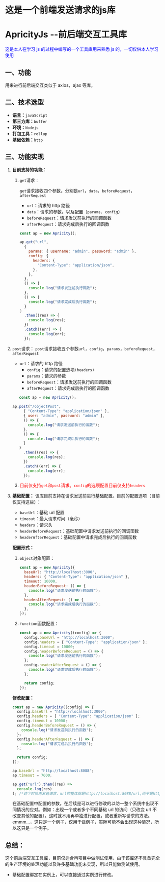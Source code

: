 这是一个前端发送请求的js库
=======
# ApricityJs --前后端交互工具库

<font color=blue>这是本人在学习 js 的过程中编写的一个工具库用来熟悉 js 的，一切仅供本人学习使用</font>

## 一、功能

用来进行前后端交互类似于 axios，ajax 等库。

## 二、技术选型

- **语言：**`javaScript`
- **第三方库：**`buffer`
- **环境：**`Nodejs`
- **打包工具：**`rollup`
- **基础依赖：**`http`

## 三、功能实现

1. **目前支持的功能：**

   1. `get`请求：

      `get`请求接收四个参数，分别是`url`，`data`，`beforeRequest`，`afterRequest`

      - `url`：请求的 http 路径
      - `data`：请求的参数，以及配置（`params`、`config`）
      - `beforeRequest`：请求发送前执行的回调函数
      - `afterRequest`：请求完成后执行的回调函数

      ```javascript
      const ap = new Apricity();
      
      ap.get("url",
        {
          params: { username: "admin", password: "admin" },
          config: {
            headers: {
              "Content-Type": "application/json",
            },
          },
        },
        () => {
          console.log("请求发送前执行函数");
        },
        () => {
          console.log("请求完成后执行函数");
        }
      )
        .then((res) => {
          console.log(res);
        })
        .catch((err) => {
          console.log(err);
        });
      ```
   
2. `post`请求：
      `post`请求接收五个参数`url`，`config`，`params`，`beforeRequest`，`afterRequest`
   
   - `url`：请求的 http 路径
      - `config`：请求的配置选项`(headers)`
      - `params`：请求的参数
      - `beforeRequest`：请求发送前执行的回调函数
      - `afterRequest`：请求完成后执行的回调函数
   
   ```javascript
      const ap = new Apricity();
      
   ap.post("/objectPost",
        { "Content-Type": "application/json" },
        { user: "admin", password: "admin" },
        () => {
          console.log("请求发送前执行的函数");
        },
        () => {
          console.log("请求完成后执行的函数");
        }
      )
        .then((res) => {
          console.log(res);
        })
        .catch((err) => {
          console.log(err);
        });
   ```
   
   3. <font color=red>目前仅支持`get`和`post`请求。`config`的选项配置目前仅支持`headers`</font>

2. **基础配置：**
   该库目前支持在请求发送前进行基础配置。目前的配置选项（目前仅支持这些）：

   - `baseUrl`：基础 url 配置
   - `timeout`：最大请求时间（毫秒）
   - `headers`：请求头
   - `headerBeforeRequest`：基础配置中请求发送前执行的回调函数
   - `headerAfterRequest`：基础配置中请求完成后执行的回调函数

   **配置形式：**

   1. `object`对象配置：

      ```javascript
      const ap = new Apricity({
        baseUrl: "http://localhost:3000",
        headers: { "Content-Type": "application/json" },
        timeout: 10000,
        headerBeforeRequest: () => {
          console.log("请求发送前执行的函数");
        },
        headerAfterRequest: () => {
          console.log("请求完成后执行的函数");
        },
      });
      ```

   2. `function`函数配置：

      ```javascript
      const ap = new Apricity((config) => {
        config.baseUrl = "http://localhost:3000";
        config.headers = { "Content-Type": "application/json" };
        config.timeout = 10000;
        config.headerBeforeRequest = () => {
          console.log("请求发送前执行的函数");
        };
        config.headerAfterRequest = () => {
          console.log("请求完成后执行的函数");
        };
      
        return config;
      });
      ```

   **修改配置：**

   ```javascript
   const ap = new Apricity((config) => {
     config.baseUrl = "http://localhost:3000";
     config.headers = { "Content-Type": "application/json" };
     config.timeout = 10000;
     config.headerBeforeRequest = () => {
       console.log("请求发送前执行的函数");
     };
     config.headerAfterRequest = () => {
       console.log("请求完成后执行的函数");
     };
   
     return config;
   });
   
   ap.baseUrl = "http://localhost:8088";
   ap.timeout = 7000;
   
   ap.get("url").then((res) =>
     console.log(res)
   ); /*这个时候再发送请求，url的整体就是http://localhost:8088/url,而不是http://localhost:3000/url了，方便了不同情况的简单修改*/
   ```

   在基础配置中配置的参数，在后续是可以进行修改的以防一整个系统中出现不同情况的应对。例如：出现一个或者多个不同基础 url 的访问（只改变 url 不改变其他的配置）。这时就不用再单独进行配置，或者重新写请求的方法。emmm...，这只是一个例子，仅用于做例子，实际可能不会出现这种情况，所以这只是一个例子。

## 总结：

这个前后端交互工具库，目前仅适合再项目中做测试使用，由于该库还不具备完全的生产环境的处理功能以及许多基础功能未实现，所以只能做测试使用。

- 基础配置绑定在实例上，可以直接通过实例进行修改。
